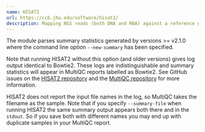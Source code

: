 ```yaml
---
name: HISAT2
url: https://ccb.jhu.edu/software/hisat2/
description: Mapping NGS reads (both DNA and RNA) against a reference genome or population of reference genomes
---
```


The module parses summary statistics generated by versions >= v2.1.0 where
the command line option `--new-summary` has been specified.

Note that running HISAT2 without this option (and older versions)
gives log output identical to Bowtie2. These logs are indistinguishable
and summary statistics will appear in MultiQC reports labelled as Bowtie2.
See GitHub issues on the [HISAT2 repository](https://github.com/infphilo/hisat2/issues/48)
and the [MultiQC repository](https://github.com/MultiQC/MultiQC/issues/221)
for more information.

HISAT2 does not report the input file names in the log, so MultiQC
takes the filename as the sample. Note that if you specify
`--summary-file` when running HISAT2 the same summary output
appears both there and in the `stdout`. So if you save both with
different names you may end up with duplicate samples in your
MultiQC report.
